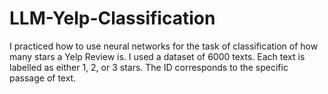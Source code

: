 # LLM-Yelp-Classification
I practiced how to use neural networks for the task of classification of how many stars a Yelp Review is. I used a dataset of 6000 texts. Each text is labelled as either 1, 2, or 3 stars. The ID corresponds to the specific passage of text. 
